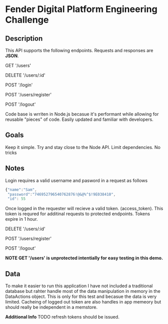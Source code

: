 # Fender Digital Platform Engineering Challenge

## Description

This API supports the following endpoints. Requests and responses are **JSON**.

GET '/users'

DELETE '/users/:id'

POST '/login'

POST '/users/register'

POST '/logout'

Code base is wrriten in Node.js becasue it's performant while allowing for reusable "pieces" of code. Easily updated and familiar with developers.

## Goals
Keep it simple. Try and stay close to the Node API. Limit dependencies. No tricks

## Notes

Login requires a valid username and pasword in a request as follows
```javascript
{"name":"Sam",
 "password":"746952796540762876!@&@%^$!9E038410",
 "id": 55
```

Once logged in the requester will recieve a valid token. (access_token). This token is requred for additinal requests to protected endpoints. Tokens expire in 1 hour.

DELETE '/users/:id'

POST '/users/register'

POST '/logout'

**NOTE  GET '/users' is unprotected intentially for easy testing in this demo.**

## Data
To make it easier to run this application I have not included a traditional database but rahter handle most of the data manipulation in memory in the DataActions object. This is only for this test and becasue the data is very limited.
Cacheing of logged out token are also handles in app memeory but should really be independent in a memstore.


**Additional Info**
TODO refresh tokens should be issued.

